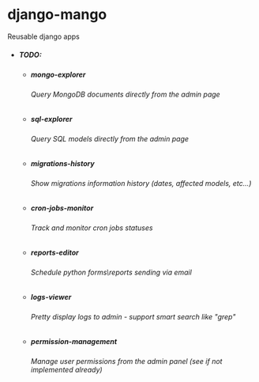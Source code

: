 # django-mango
Reusable django apps 

* ##### TODO:
	* ##### mongo-explorer
		###### Query MongoDB documents directly from the admin page
	* ##### sql-explorer
		###### Query SQL models directly from the admin page
	* ##### migrations-history
		###### Show migrations information history (dates, affected models, etc...)
	* ##### cron-jobs-monitor 
		###### Track and monitor cron jobs statuses
	* ##### reports-editor 
		###### Schedule python forms\reports sending via email
	* ##### logs-viewer 
		###### Pretty display logs to admin - support smart search like "grep"
	* ##### permission-management
		###### Manage user permissions from the admin panel (see if not implemented already)